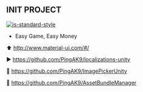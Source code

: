 ## INIT PROJECT
[![js-standard-style](https://img.shields.io/badge/code%20style-standard-brightgreen.svg?style=flat)](https://unity3d.com/)
* Easy Game, Easy Money

:arrow_up: http://www.material-ui.com/#/

:arrow_forward: https://github.com/PingAK9/localizations-unity

:no_entry_sign: https://github.com/PingAK9/ImagePickerUnity

:open_file_folder: https://github.com/PingAK9/AssetBundleManager

